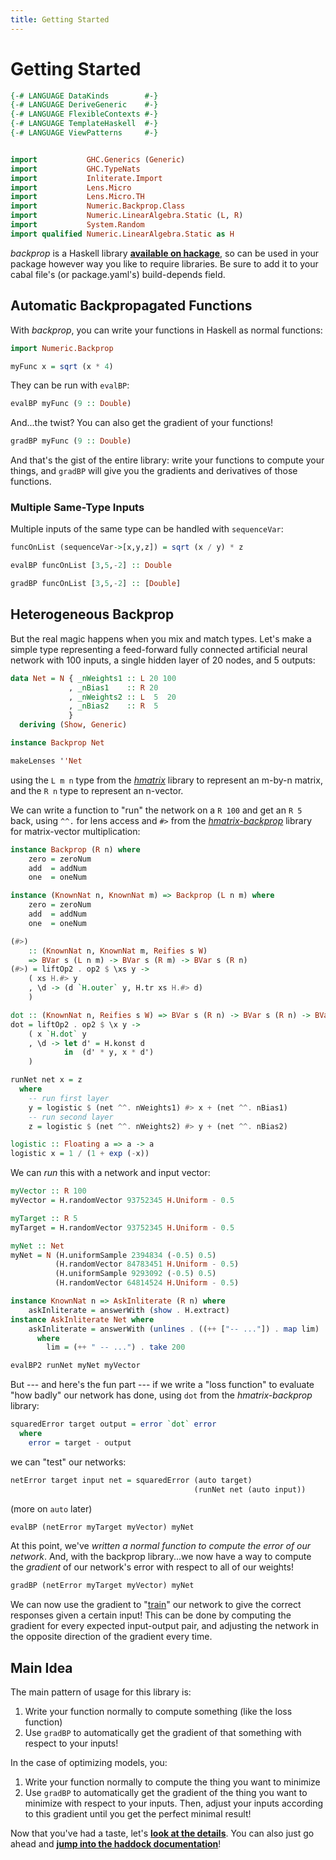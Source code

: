 ```yaml
---
title: Getting Started
---
```


Getting Started
===============

```haskell top hide
{-# LANGUAGE DataKinds        #-}
{-# LANGUAGE DeriveGeneric    #-}
{-# LANGUAGE FlexibleContexts #-}
{-# LANGUAGE TemplateHaskell  #-}
{-# LANGUAGE ViewPatterns     #-}


import           GHC.Generics (Generic)
import           GHC.TypeNats
import           Inliterate.Import
import           Lens.Micro
import           Lens.Micro.TH
import           Numeric.Backprop.Class
import           Numeric.LinearAlgebra.Static (L, R)
import           System.Random
import qualified Numeric.LinearAlgebra.Static as H
```

*backprop* is a Haskell library **[available on hackage][haddock]**, so can be
used in your package however way you like to require libraries.  Be sure to add
it to your cabal file's (or package.yaml's) build-depends field.

Automatic Backpropagated Functions
----------------------------------

With *backprop*, you can write your functions in Haskell as normal functions:

```haskell top
import Numeric.Backprop

myFunc x = sqrt (x * 4)
```

They can be run with `evalBP`:

```haskell eval
evalBP myFunc (9 :: Double)
```

And...the twist?  You can also get the gradient of your functions!

```haskell eval
gradBP myFunc (9 :: Double)
```

And that's the gist of the entire library: write your functions to compute your
things, and `gradBP` will give you the gradients and derivatives of those
functions.

### Multiple Same-Type Inputs

Multiple inputs of the same type can be handled with `sequenceVar`:

```haskell top
funcOnList (sequenceVar->[x,y,z]) = sqrt (x / y) * z
```

```haskell eval
evalBP funcOnList [3,5,-2] :: Double
```

```haskell eval
gradBP funcOnList [3,5,-2] :: [Double]
```

Heterogeneous Backprop
----------------------

But the real magic happens when you mix and match types.  Let's make a simple
type representing a feed-forward fully connected artificial neural network with
100 inputs, a single hidden layer of 20 nodes, and 5 outputs:

```haskell top
data Net = N { _nWeights1 :: L 20 100
             , _nBias1    :: R 20
             , _nWeights2 :: L  5  20
             , _nBias2    :: R  5
             }
  deriving (Show, Generic)

instance Backprop Net

makeLenses ''Net
```

using the `L m n` type from the *[hmatrix][]* library to represent an m-by-n
matrix, and the `R n` type to represent an n-vector.

[hmatrix]: http://hackage.haskell.org/package/hmatrix

We can write a function to "run" the network on a `R 100` and get an `R 5`
back, using `^^.` for lens access and `#>` from the *[hmatrix-backprop][]* library for
matrix-vector multiplication:

[hmatrix-backprop]: http://hackage.haskell.org/package/hmatrix-backprop

```haskell top hide
instance Backprop (R n) where
    zero = zeroNum
    add  = addNum
    one  = oneNum

instance (KnownNat n, KnownNat m) => Backprop (L n m) where
    zero = zeroNum
    add  = addNum
    one  = oneNum

(#>)
    :: (KnownNat n, KnownNat m, Reifies s W)
    => BVar s (L n m) -> BVar s (R m) -> BVar s (R n)
(#>) = liftOp2 . op2 $ \xs y ->
    ( xs H.#> y
    , \d -> (d `H.outer` y, H.tr xs H.#> d)
    )

dot :: (KnownNat n, Reifies s W) => BVar s (R n) -> BVar s (R n) -> BVar s Double
dot = liftOp2 . op2 $ \x y ->
    ( x `H.dot` y
    , \d -> let d' = H.konst d
            in  (d' * y, x * d')
    )
```

```haskell top
runNet net x = z
  where
    -- run first layer
    y = logistic $ (net ^^. nWeights1) #> x + (net ^^. nBias1)
    -- run second layer
    z = logistic $ (net ^^. nWeights2) #> y + (net ^^. nBias2)

logistic :: Floating a => a -> a
logistic x = 1 / (1 + exp (-x))
```

We can *run* this with a network and input vector:

```haskell top hide
myVector :: R 100
myVector = H.randomVector 93752345 H.Uniform - 0.5

myTarget :: R 5
myTarget = H.randomVector 93752345 H.Uniform - 0.5

myNet :: Net
myNet = N (H.uniformSample 2394834 (-0.5) 0.5)
          (H.randomVector 84783451 H.Uniform - 0.5)
          (H.uniformSample 9293092 (-0.5) 0.5)
          (H.randomVector 64814524 H.Uniform - 0.5)

instance KnownNat n => AskInliterate (R n) where
    askInliterate = answerWith (show . H.extract)
instance AskInliterate Net where
    askInliterate = answerWith (unlines . ((++ ["-- ..."]) . map lim) . take 5 . lines . show)
      where
        lim = (++ " -- ...") . take 200
```

```haskell eval
evalBP2 runNet myNet myVector
```

But --- and here's the fun part --- if we write a "loss function" to evaluate
"how badly" our network has done, using `dot` from the *hmatrix-backprop*
library:

```haskell top
squaredError target output = error `dot` error
  where
    error = target - output
```

we can "test" our networks:

```haskell top
netError target input net = squaredError (auto target)
                                         (runNet net (auto input))
```

(more on `auto` later)

```haskell eval
evalBP (netError myTarget myVector) myNet
```

At this point, we've *written a normal function to compute the error of our
network*.  And, with the backprop library...we now have a way to compute the
*gradient* of our network's error with respect to all of our weights!

```haskell eval
gradBP (netError myTarget myVector) myNet
```

We can now use the gradient to "[train][]" our network to give the correct
responses given a certain input!  This can be done by computing the gradient
for every expected input-output pair, and adjusting the network in the opposite
direction of the gradient every time.

[train]: https://blog.jle.im/entry/purely-functional-typed-models-1.html

Main Idea
---------

The main pattern of usage for this library is:

1.  Write your function normally to compute something (like the loss function)
2.  Use `gradBP` to automatically get the gradient of that something with
    respect to your inputs!

In the case of optimizing models, you:

1.  Write your function normally to compute the thing you want to minimize
2.  Use `gradBP` to automatically get the gradient of the thing you want to
    minimize with respect to your inputs.  Then, adjust your inputs according
    to this gradient until you get the perfect minimal result!

Now that you've had a taste, let's **[look at the details][details]**.  You can
also just go ahead and **[jump into the haddock documentation][haddock]**!

[details]: https://backprop.jle.im/02-a-detailed-look.html
[haddock]: https://hackage.haskell.org/package/backprop
